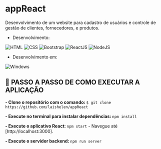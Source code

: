 # appReact

Desenvolvimento de um website para cadastro de usuários e controle de gestão de clientes, fornecedores, e produtos.

- Desenvolvimento:

![HTML](https://img.shields.io/badge/HTML5-E34F26?style=for-the-badge&logo=html5&logoColor=white)
![CSS](https://img.shields.io/badge/CSS3-1572B6?style=for-the-badge&logo=css3&logoColor=white)
![Bootstrap](https://img.shields.io/badge/Bootstrap-563D7C?style=for-the-badge&logo=bootstrap&logoColor=white)
![ReactJS](https://img.shields.io/badge/-ReactJs-61DAFB?logo=react&logoColor=white&style=for-the-badge)
![NodeJS](https://img.shields.io/badge/node.js-6DA55F?style=for-the-badge&logo=node.js&logoColor=white)

- Desenvolvimento em:

![Windows](https://img.shields.io/badge/Windows-0078D6?style=for-the-badge&logo=windows&logoColor=white)

## <a id="instalacao"> 🔴 PASSO A PASSO DE COMO EXECUTAR A APLICAÇÃO </a>

<b>- Clone o repositório com o comando: </b> `$ git clone https://github.com/laishelen/appReact` <br>


<b>- Execute no terminal para instalar dependências: </b> `npm install` <br>


<b>- Execute o aplicativo React: </b> `npm start` - Navegue até [http://localhost:3000]. <br>


<b>- Execute o servidor backend: </b> `npm run server` <br>
